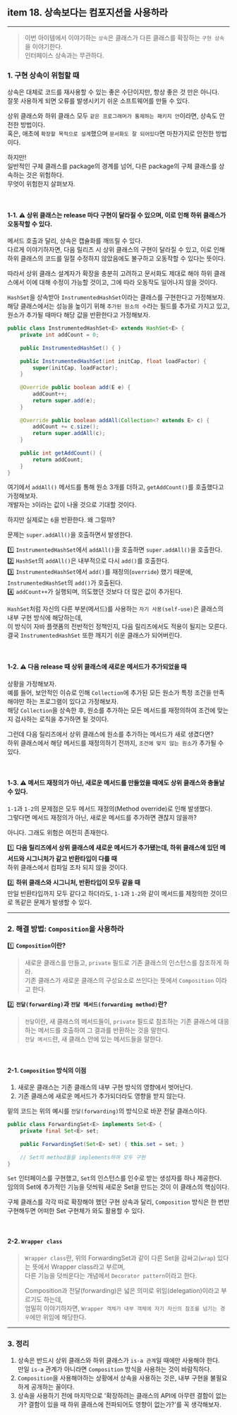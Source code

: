 ## item 18. 상속보다는 컴포지션을 사용하라

---

> 이번 아이템에서 이야기하는 `상속`은 클래스가 다른 클래스를 확장하는 `구현 상속`을 이야기한다.  
> 인터페이스 상속과는 무관하다.

### 1. 구현 상속이 위험할 때

상속은 대체로 코드를 재사용할 수 있는 좋은 수단이지만, 항상 좋은 것 만은 아니다.  
잘못 사용하게 되면 오류를 발생시키기 쉬운 소프트웨어를 만들 수 있다.  

상위 클래스와 하위 클래스 모두 `같은 프로그래머가 통제하는 패키지 안`이라면, 상속도 안전한 방법이다.  
혹은, 애초에 `확장할 목적으로 설계`했으며 `문서화도 잘 되어있다`면 마찬가지로 안전한 방법이다.

하지만!  
일반적인 구체 클래스를 package의 경계를 넘어, 다른 package의 구체 클래스를 상속하는 것은 위험하다.  
무엇이 위험한지 살펴보자.

<br>

#### 1-1. ⚠️  상위 클래스는 release 마다 구현이 달라질 수 있으며, 이로 인해 하위 클래스가 오동작할 수 있다.

메서드 호출과 달리, 상속은 캡슐화를 깨뜨릴 수 있다.  
다르게 이야기하자면, 다음 릴리즈 시 상위 클래스의 구현이 달라질 수 있고, 이로 인해 하위 클래스의 코드를 일절 수정하지 않았음에도 불구하고 오동작할 수 있다는 뜻이다.  

따라서 상위 클래스 설계자가 확장을 충분히 고려하고 문서화도 제대로 해야 하위 클래스에서 이에 대해 수정이 가능할 것이고, 그에 따라 오동작도 일어나지 않을 것이다.  

`HashSet`을 상속받아 `InstrumentedHashSet`이라는 클래스를 구현한다고 가정해보자.  
해당 클래스에서는 성능을 높이기 위해 `추가된 원소의 수`라는 필드를 추가로 가지고 있고, 원소가 추가될 때마다 해당 값을 반환한다고 가정해보자.

```java
public class InstrumentedHashSet<E> extends HashSet<E> {
    private int addCount = 0;
    
    public InstrumentedHashSet() { }
    
    public InstrumentedHashSet(int initCap, float loadFactor) {
        super(initCap, loadFactor);
    }
    
    @Override public boolean add(E e) {
        addCount++;
        return super.add(e);
    }
    
    @Override public boolean addAll(Collection<? extends E> c) {
        addCount += c.size();
        return super.addAll(c);
    }
    
    public int getAddCount() {
        return addCount;
    }
}
```
여기에서 `addAll()` 메서드를 통해 원소 3개를 더하고, `getAddCount()`를 호출했다고 가정해보자.  
개발자는 `3`이라는 값이 나올 것으로 기대할 것이다.  

하지만 실제로는 `6`을 반환한다. 왜 그럴까?

문제는 `super.addAll()`을 호출하면서 발생한다.  

1️⃣ `InstrumentedHashSet`에서 `addAll()`을 호출하면 `super.addAll()`을 호출한다.  
2️⃣ `HashSet`의 `addAll()`은 내부적으로 다시 `add()`를 호출한다.  
3️⃣ `InstrumentedHashSet`에서 `add()`를 재정의(`override`) 했기 때문에, `InstrumentedHashSet`의 `add()`가 호출된다.  
4️⃣ `addCount++`가 실행되며, 의도했던 것보다 더 많은 값이 추가된다.

`HashSet`처럼 자신의 다른 부분(메서드)를 사용하는 `자기 사용(self-use)`은 클래스의 내부 구현 방식에 해당하는데,  
이 방식이 자바 플랫폼의 전반적인 정책인지, 다음 릴리즈에서도 적용이 될지는 모른다.  
결국 `InstrumentedHashSet` 또한 깨지기 쉬운 클래스가 되어버린다.

<br>

#### 1-2. ⚠️ 다음 release 때 상위 클래스에 새로운 메서드가 추가되었을 때

상황을 가정해보자.  
예를 들어, 보안적인 이슈로 인해 `Collection`에 추가된 모든 원소가 특정 조건을 만족해야만 하는 프로그램이 있다고 가정해보자.  
해당 `Collection`을 상속한 후, 원소를 추가하는 모든 메서드를 재정의하여 조건에 맞는지 검사하는 로직을 추가하면 될 것이다.  

그런데 다음 릴리즈에서 상위 클래스에 원소를 추가하는 메서드가 새로 생겼다면?  
하위 클래스에서 해당 메서드를 재정의하기 전까지, `조건에 맞지 않는 원소`가 추가될 수 있다.

<br>

#### 1-3. ⚠️ 메서드 재정의가 아닌, 새로운 메서드를 만들었을 때에도 상위 클래스와 충돌날 수 있다. 

`1-1`과 `1-2`의 문제점은 모두 메서드 재정의(Method override)로 인해 발생했다.  
그렇다면 메서드 재정의가 아닌, 새로운 메서드를 추가하면 괜찮지 않을까?

아니다. 그래도 위험은 여전히 존재한다.

1️⃣ **다음 릴리즈에서 상위 클래스에 새로운 메서드가 추가됐는데, 하위 클래스에 있던 메서드와 시그니처가 같고 반환타입이 다를 때**   
하위 클래스에서 컴파일 조차 되지 않을 것이다.

2️⃣ **하위 클래스와 시그니처, 반환타입이 모두 같을 때**   
만일 반환타입까지 모두 같다고 하더라도, `1-1`과 `1-2`와 같이 메서드를 제정의한 것이므로 똑같은 문제가 발생할 수 있다.


---
### 2. 해결 방법: `Composition`을 사용하라

1️⃣ **`Composition`이란?**
> 새로운 클래스를 만들고, `private` 필드로 기존 클래스의 인스턴스를 참조하게 하라.  
> 기존 클래스가 새로운 클래스의 구성요소로 쓰인다는 뜻에서 `Composition` 이라고 한다.

2️⃣ **`전달(forwarding)`과 `전달 메서드(forwarding method)`란?**   
> `전달`이란, 새 클래스의 메서드들이, `private` 필드로 참조하는 기존 클래스에 대응하는 메서드를 호출하여 그 결과를 반환하는 것을 말한다.  
> `전달 메서드`란, 새 클래스 안에 있는 메서드들을 말한다.

<br>

#### 2-1. `Composition` 방식의 이점
1. 새로운 클래스는 기존 클래스의 내부 구현 방식의 영향에서 벗어난다.
2. 기존 클래스에 새로운 메서드가 추가되더라도 영향을 받지 않는다.

밑의 코드는 위의 예시를 `전달(forwarding)`의 방식으로 바꾼 전달 클래스이다.
```java
public class ForwardingSet<E> implements Set<E> {
    private final Set<E> set;
    
    public ForwardingSet(Set<E> set) { this.set = set; }
    
    // Set의 method들을 implements하여 모두 구현
}
```
`Set` 인터페이스를 구현했고, `Set`의 인스턴스를 인수로 받는 생성자를 하나 제공한다.  
임의의 Set에 추가적인 기능을 덧씌워 새로운 Set을 만드는 것이 이 클래스의 핵심이다.

구체 클래스를 각각 따로 확장해야 했던 구현 상속과 달리, `Composition` 방식은 한 번만 구현해두면 어떠한 Set 구현체가 와도 활용할 수 있다.

<br>

#### 2-2. `Wrapper class`
> `Wrapper class`란, 위의 ForwardingSet과 같이 다른 Set을 감싸고(`wrap`) 있다는 뜻에서 Wrapper class라고 부르며,  
> 다른 기능을 덧씌운다는 개념에서 `Decorator pattern`이라고 한다.  
> 
> Composition과 전달(forwarding)은 넓은 의미로 위임(delegation)이라고 부르기도 하는데,  
> 엄밀히 이야기하자면, `Wrapper 객체가 내부 객체에 자기 자신의 참조를 넘기는 경우`에만 위임에 해당한다.


---

### 3. 정리
1. 상속은 반드시 상위 클래스와 하위 클래스가 `is-a 관계`일 때에만 사용해야 한다.  
    만일 `is-a` 관계가 아니라면 `Composition` 방식을 사용하는 것이 바람직하다.
2. `Composition`을 사용해야하는 상황에서 상속을 사용하는 것은, 내부 구현을 불필요하게 공개하는 꼴이다.
3. 상속을 사용하기 전에 마지막으로 '확장하려는 클래스의 API에 아무련 결함이 없는가? 결함이 있을 때 하위 클래스에 전파되어도 영향이 없는가?'를 꼭 생각해보자.
